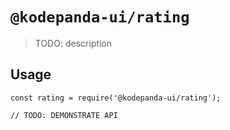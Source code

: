 # `@kodepanda-ui/rating`

> TODO: description

## Usage

```
const rating = require('@kodepanda-ui/rating');

// TODO: DEMONSTRATE API
```
